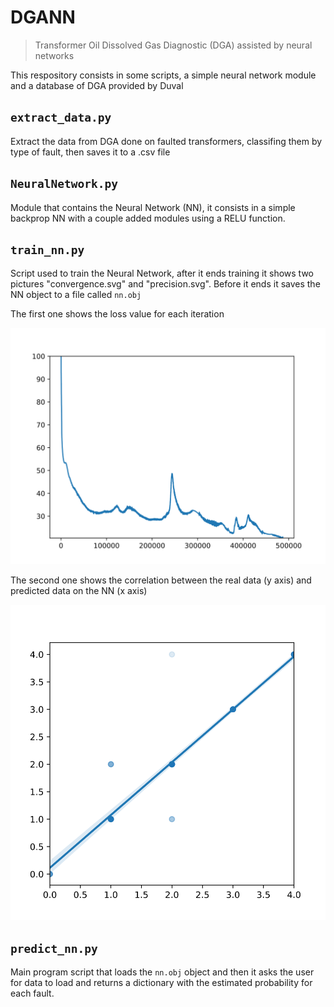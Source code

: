 # DGANN
> Transformer Oil Dissolved Gas Diagnostic (DGA) assisted by neural networks

This respository consists in some scripts, a simple neural network module and a database of DGA provided by Duval

## `extract_data.py`
Extract the data from DGA done on faulted transformers, classifing them by type of fault, then saves it to a .csv file

## `NeuralNetwork.py`
Module that contains the Neural Network (NN), it consists in a simple backprop NN with a couple added modules using a RELU function.

## `train_nn.py`
Script used to train the Neural Network, after it ends training it shows two pictures "convergence.svg" and "precision.svg". Before it ends it saves the NN object to a file called `nn.obj`

The first one shows the loss value for each iteration

![](./images/convergence.svg)

The second one shows the correlation between the real data (y axis) and predicted data on the NN (x axis)

![](./images/precision.svg)

## `predict_nn.py`
Main program script that loads the `nn.obj` object and then it asks the user for data to load and returns a dictionary with the estimated probability for each fault.
